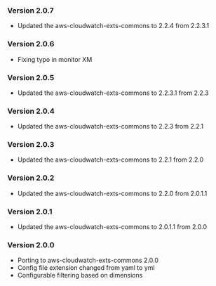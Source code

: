 ### Version 2.0.7
* Updated the aws-cloudwatch-exts-commons to 2.2.4 from 2.2.3.1

### Version 2.0.6
* Fixing typo in monitor XM

### Version 2.0.5
* Updated the aws-cloudwatch-exts-commons to 2.2.3.1 from 2.2.3

### Version 2.0.4
* Updated the aws-cloudwatch-exts-commons to 2.2.3 from 2.2.1

### Version 2.0.3
* Updated the aws-cloudwatch-exts-commons to 2.2.1 from 2.2.0

### Version 2.0.2
* Updated the aws-cloudwatch-exts-commons to 2.2.0 from 2.0.1.1

### Version 2.0.1
* Updated the aws-cloudwatch-exts-commons to 2.0.1.1 from 2.0.0

### Version 2.0.0
* Porting to aws-cloudwatch-exts-commons 2.0.0
* Config file extension changed from yaml to yml
* Configurable filtering based on dimensions


